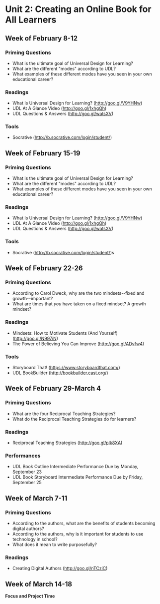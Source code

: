 # Unit 2: Creating an Online Book for All Learners

## Week of February 8-12

### Priming Questions
* What is the ultimate goal of Universal Design for Learning?
* What are the different "modes" according to UDL?
* What examples of these different modes have you seen in your own educational career?

### Readings
* What Is Universal Design for Learning? (http://goo.gl/V9YHNw)
* UDL At A Glance Video (http://goo.gl/1xhgQh)
* UDL Questions & Answers (http://goo.gl/watsXV)

### Tools
* Socrative (http://b.socrative.com/login/student/)

## Week of February 15-19

### Priming Questions
* What is the ultimate goal of Universal Design for Learning?
* What are the different "modes" according to UDL?
* What examples of these different modes have you seen in your own educational career?

### Readings
* What Is Universal Design for Learning? (http://goo.gl/V9YHNw)
* UDL At A Glance Video (http://goo.gl/1xhgQh)
* UDL Questions & Answers (http://goo.gl/watsXV)

### Tools
* Socrative (http://b.socrative.com/login/student/)s

## Week of February 22-26

### Priming Questions
* According to Carol Dweck, why are the two mindsets--fixed and growth--important?
* What are times that *you* have taken on a fixed mindset? A growth mindset?

### Readings
* Mindsets: How to Motivate Students (And Yourself) (http://goo.gl/N997iN)
* The Power of Believing You Can Improve (http://goo.gl/ADvfw4)

### Tools
* Storyboard That! (https://www.storyboardthat.com/)
* UDL BookBuilder (http://bookbuilder.cast.org/)

## Week of February 29-March 4

### Priming Questions
* What are the four Reciprocal Teaching Strategies?
* What do the Reciprocal Teaching Strategies do for learners?

### Readings
* Reciprocal Teaching Strategies (http://goo.gl/pIk8XA)

### Performances
* UDL Book Outline Intermediate Performance Due by Monday, September 23
* UDL Book Storyboard Intermediate Performance Due by Friday, September 25

## Week of March 7-11

### Priming Questions
* According to the authors, what are the benefits of students becoming digital authors?
* According to the authors, why is it important for students to use technology in school?
* What does it mean to write purposefully?

### Readings
* Creating Digital Authors (http://goo.gl/nTCziC)

## Week of March 14-18
**Focus and Project Time**
